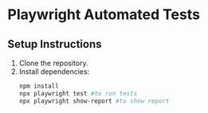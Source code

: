 # Playwright Automated Tests
## Setup Instructions
1. Clone the repository.
2. Install dependencies:
   ```bash
   npm install
   npx playwright test #to run tests
   npx playwright show-report #to show report